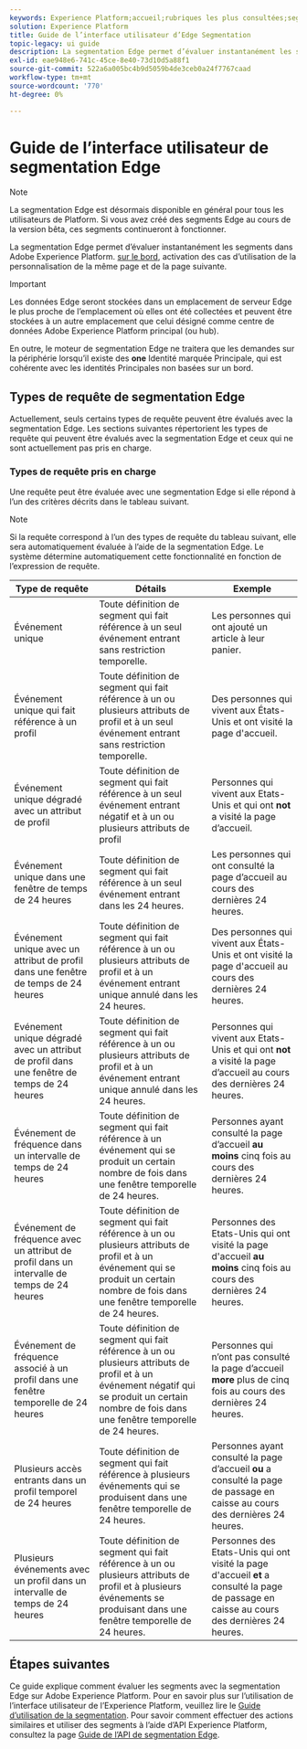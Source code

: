 ```yaml
---
keywords: Experience Platform;accueil;rubriques les plus consultées;segmentation Edge;Segmentation;Segmentation Service;service de segmentation;guide de l’interface utilisateur;périphérie de diffusion
solution: Experience Platform
title: Guide de l’interface utilisateur d’Edge Segmentation
topic-legacy: ui guide
description: La segmentation Edge permet d’évaluer instantanément les segments dans Platform, ce qui permet d’utiliser des cas de personnalisation de page et de page suivante.
exl-id: eae948e6-741c-45ce-8e40-73d10d5a88f1
source-git-commit: 522a6a005bc4b9d5059b4de3ceb0a24f7767caad
workflow-type: tm+mt
source-wordcount: '770'
ht-degree: 0%

---
```


# Guide de l’interface utilisateur de segmentation Edge

>[!NOTE]
>
>La segmentation Edge est désormais disponible en général pour tous les utilisateurs de Platform. Si vous avez créé des segments Edge au cours de la version bêta, ces segments continueront à fonctionner.

La segmentation Edge permet d’évaluer instantanément les segments dans Adobe Experience Platform. [sur le bord](../../edge/home.md), activation des cas d’utilisation de la personnalisation de la même page et de la page suivante.

>[!IMPORTANT]
>
> Les données Edge seront stockées dans un emplacement de serveur Edge le plus proche de l’emplacement où elles ont été collectées et peuvent être stockées à un autre emplacement que celui désigné comme centre de données Adobe Experience Platform principal (ou hub).
>
> En outre, le moteur de segmentation Edge ne traitera que les demandes sur la périphérie lorsqu’il existe des **one** Identité marquée Principale, qui est cohérente avec les identités Principales non basées sur un bord.

## Types de requête de segmentation Edge

Actuellement, seuls certains types de requête peuvent être évalués avec la segmentation Edge. Les sections suivantes répertorient les types de requête qui peuvent être évalués avec la segmentation Edge et ceux qui ne sont actuellement pas pris en charge.

### Types de requête pris en charge

Une requête peut être évaluée avec une segmentation Edge si elle répond à l’un des critères décrits dans le tableau suivant.

>[!NOTE]
>
>Si la requête correspond à l’un des types de requête du tableau suivant, elle sera automatiquement évaluée à l’aide de la segmentation Edge. Le système détermine automatiquement cette fonctionnalité en fonction de l’expression de requête.

| Type de requête | Détails | Exemple |
| ---------- | ------- | ------- |
| Événement unique | Toute définition de segment qui fait référence à un seul événement entrant sans restriction temporelle. | Les personnes qui ont ajouté un article à leur panier. |
| Événement unique qui fait référence à un profil | Toute définition de segment qui fait référence à un ou plusieurs attributs de profil et à un seul événement entrant sans restriction temporelle. | Des personnes qui vivent aux États-Unis et ont visité la page d&#39;accueil. |
| Événement unique dégradé avec un attribut de profil | Toute définition de segment qui fait référence à un seul événement entrant négatif et à un ou plusieurs attributs de profil | Personnes qui vivent aux Etats-Unis et qui ont **not** a visité la page d’accueil. |
| Événement unique dans une fenêtre de temps de 24 heures | Toute définition de segment qui fait référence à un seul événement entrant dans les 24 heures. | Les personnes qui ont consulté la page d’accueil au cours des dernières 24 heures. |
| Événement unique avec un attribut de profil dans une fenêtre de temps de 24 heures | Toute définition de segment qui fait référence à un ou plusieurs attributs de profil et à un événement entrant unique annulé dans les 24 heures. | Des personnes qui vivent aux États-Unis et ont visité la page d&#39;accueil au cours des dernières 24 heures. |
| Evénement unique dégradé avec un attribut de profil dans une fenêtre de temps de 24 heures | Toute définition de segment qui fait référence à un ou plusieurs attributs de profil et à un événement entrant unique annulé dans les 24 heures. | Personnes qui vivent aux Etats-Unis et qui ont **not** a visité la page d’accueil au cours des dernières 24 heures. |
| Événement de fréquence dans un intervalle de temps de 24 heures | Toute définition de segment qui fait référence à un événement qui se produit un certain nombre de fois dans une fenêtre temporelle de 24 heures. | Personnes ayant consulté la page d’accueil **au moins** cinq fois au cours des dernières 24 heures. |
| Événement de fréquence avec un attribut de profil dans un intervalle de temps de 24 heures | Toute définition de segment qui fait référence à un ou plusieurs attributs de profil et à un événement qui se produit un certain nombre de fois dans une fenêtre temporelle de 24 heures. | Personnes des Etats-Unis qui ont visité la page d&#39;accueil **au moins** cinq fois au cours des dernières 24 heures. |
| Événement de fréquence associé à un profil dans une fenêtre temporelle de 24 heures | Toute définition de segment qui fait référence à un ou plusieurs attributs de profil et à un événement négatif qui se produit un certain nombre de fois dans une fenêtre temporelle de 24 heures. | Personnes qui n’ont pas consulté la page d’accueil **more** plus de cinq fois au cours des dernières 24 heures. |
| Plusieurs accès entrants dans un profil temporel de 24 heures | Toute définition de segment qui fait référence à plusieurs événements qui se produisent dans une fenêtre temporelle de 24 heures. | Personnes ayant consulté la page d’accueil **ou** a consulté la page de passage en caisse au cours des dernières 24 heures. |
| Plusieurs événements avec un profil dans un intervalle de temps de 24 heures | Toute définition de segment qui fait référence à un ou plusieurs attributs de profil et à plusieurs événements se produisant dans une fenêtre temporelle de 24 heures. | Personnes des Etats-Unis qui ont visité la page d&#39;accueil **et** a consulté la page de passage en caisse au cours des dernières 24 heures. |

## Étapes suivantes

Ce guide explique comment évaluer les segments avec la segmentation Edge sur Adobe Experience Platform. Pour en savoir plus sur l’utilisation de l’interface utilisateur de l’Experience Platform, veuillez lire le [Guide d’utilisation de la segmentation](./overview.md). Pour savoir comment effectuer des actions similaires et utiliser des segments à l’aide d’API Experience Platform, consultez la page [Guide de l’API de segmentation Edge](../api/edge-segmentation.md).
